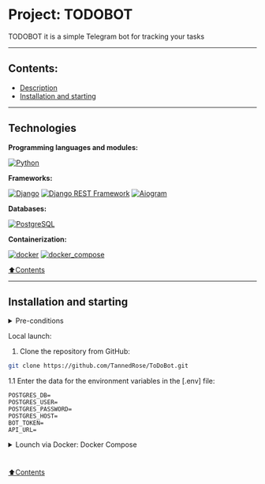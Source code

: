 # Project: TODOBOT

<p style="text-align: center;">
<kbd>
</kbd>
</p>
TODOBOT it is a simple Telegram bot for tracking your tasks

___


## Contents:
- [Description](#description)
- [Installation and starting](#installation-and-starting)

---

## Technologies


**Programming languages and modules:**

[![Python](https://img.shields.io/badge/-python_3.11^-464646?logo=python)](https://www.python.org/)


**Frameworks:**

[![Django](https://img.shields.io/badge/-Django-464646?logo=Django)](https://www.djangoproject.com/)
[![Django REST Framework](https://img.shields.io/badge/-Django%20REST%20Framework-464646?logo=Django)](https://www.django-rest-framework.org/)
[![Aiogram](https://img.shields.io/badge/-Aiogram-464646?logo=telegram)](https://aiogram.dev/)

**Databases:**

[![PostgreSQL](https://img.shields.io/badge/-PostgreSQL-464646?logo=PostgreSQL)](https://www.postgresql.org/)


**Containerization:**

[![docker](https://img.shields.io/badge/-Docker-464646?logo=docker)](https://www.docker.com/)
[![docker_compose](https://img.shields.io/badge/-Docker%20Compose-464646?logo=docker)](https://docs.docker.com/compose/)

[⬆️Contents](#contents)

---

## Installation and starting

<details><summary>Pre-conditions</summary>

It is assumed that the user has installed [Docker](https://docs.docker.com/engine/install/) and [Docker Compose](https://docs.docker.com/compose/install/) on the local machine or on the server where the project will run. You can check if they are installed using the command:

```bash
docker --version && docker-compose --version
```
</details>


Local launch:

1. Clone the repository from GitHub:
```bash
git clone https://github.com/TannedRose/ToDoBot.git
```

1.1 Enter the data for the environment variables in the [.env] file:

```
POSTGRES_DB=
POSTGRES_USER=
POSTGRES_PASSWORD=
POSTGRES_HOST=
BOT_TOKEN=
API_URL=
```


<details><summary>Lounch via Docker: Docker Compose</summary>

2. From the root directory of the project, execute the command:
```bash
docker-compose -f docker-compose up -d --build
```

3. You can stop docker and delete containers with the command from the root directory of the project:
```bash
docker-compose -f docker-compose down
```
add flag -v to delete volumes ```docker-compose -f docker-compose down -v```
</details><h1></h1>

[⬆️Contents](#contents)
